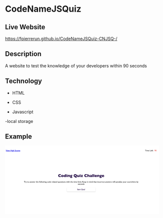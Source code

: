 # CodeNameJSQuiz

## Live Website
https://fpierrerun.github.io/CodeNameJSQuiz-CNJSQ-/

## Description
A website to test the knowledge of your developers within 90 seconds

## Technology

- HTML

- CSS
 
- Javascript

-local storage

## Example

![This is an image of the password generator](assets/images/cnjsq.png)
